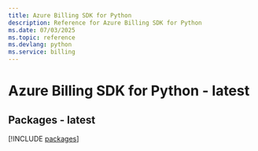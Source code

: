 ```yaml
---
title: Azure Billing SDK for Python
description: Reference for Azure Billing SDK for Python
ms.date: 07/03/2025
ms.topic: reference
ms.devlang: python
ms.service: billing
---
```

# Azure Billing SDK for Python - latest
## Packages - latest
[!INCLUDE [packages](billing-index.md)]
